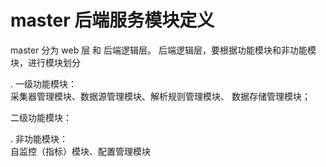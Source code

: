 # master 后端服务模块定义
master 分为 web 层 和 后端逻辑层。
后端逻辑层，要根据功能模块和非功能模块，进行模块划分

. 一级功能模块：  
采集器管理模块、数据源管理模块、解析规则管理模块、
数据存储管理模块； 

二级功能模块：  

 
. 非功能模块：  
自监控（指标）模块、配置管理模块